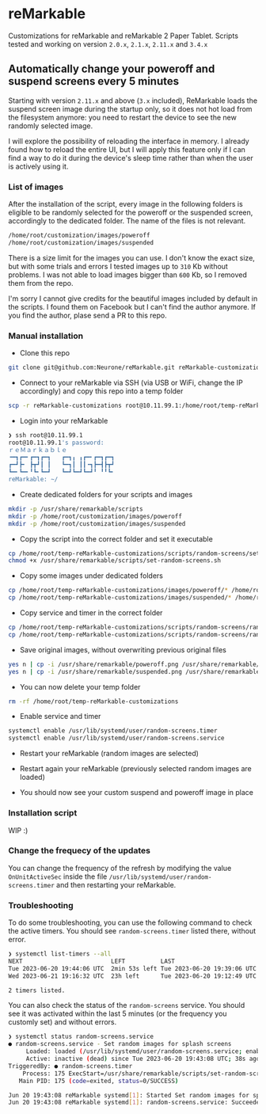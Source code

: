 # reMarkable

Customizations for reMarkable and reMarkable 2 Paper Tablet.
Scripts tested and working on version `2.0.x`, `2.1.x`, `2.11.x` and `3.4.x`

## Automatically change your poweroff and suspend screens every 5 minutes

Starting with version `2.11.x` and above (`3.x` included), ReMarkable loads the suspend screen image during the startup only, so it does not hot load from the filesystem anymore: you need to restart the device to see the new randomly selected image.

I will explore the possibility of reloading the interface in memory. I already found how to reload the entire UI, but I will apply this feature only if I can find a way to do it during the device's sleep time rather than when the user is actively using it.

### List of images
After the installation of the script, every image in the following folders is eligible to be randomly selected for the poweroff or the suspended screen, accordingly to the dedicated folder. The name of the files is not relevant.

```bash
/home/root/customization/images/poweroff
/home/root/customization/images/suspended
```

There is a size limit for the images you can use. I don't know the exact size, but with some trials and errors I tested images up to `310` Kb without problems. I was not able to load images bigger than `600` Kb, so I removed them from the repo.

I'm sorry I cannot give credits for the beautiful images included by default in the scripts.  I found them on Facebook but I can't find the author anymore. If you find the author, plase send a PR to this repo.

### Manual installation

- Clone this repo

```bash
git clone git@github.com:Neurone/reMarkable.git reMarkable-customizations
```

- Connect to your reMarkable via SSH (via USB or WiFi, change the IP accordingly) and copy this repo into a temp folder

```bash
scp -r reMarkable-customizations root@10.11.99.1:/home/root/temp-reMarkable-customizations
```

- Login into your reMarkable

```bash
❯ ssh root@10.11.99.1
root@10.11.99.1's password:
ｒｅＭａｒｋａｂｌｅ
╺━┓┏━╸┏━┓┏━┓   ┏━┓╻ ╻┏━╸┏━┓┏━┓
┏━┛┣╸ ┣┳┛┃ ┃   ┗━┓┃ ┃┃╺┓┣━┫┣┳┛
┗━╸┗━╸╹┗╸┗━┛   ┗━┛┗━┛┗━┛╹ ╹╹┗╸
reMarkable: ~/
```

- Create dedicated folders for your scripts and images

```bash
mkdir -p /usr/share/remarkable/scripts
mkdir -p /home/root/customization/images/poweroff
mkdir -p /home/root/customization/images/suspended
```

- Copy the script into the correct folder and set it executable

```bash
cp /home/root/temp-reMarkable-customizations/scripts/random-screens/set-random-screens.sh /usr/share/remarkable/scripts/
chmod +x /usr/share/remarkable/scripts/set-random-screens.sh
```

- Copy some images under dedicated folders

```bash
cp /home/root/temp-reMarkable-customizations/images/poweroff/* /home/root/customization/images/poweroff
cp /home/root/temp-reMarkable-customizations/images/suspended/* /home/root/customization/images/suspended
```

- Copy service and timer in the correct folder

```bash
cp /home/root/temp-reMarkable-customizations/scripts/random-screens/random-screens.service /usr/lib/systemd/user/random-screens.service
cp /home/root/temp-reMarkable-customizations/scripts/random-screens/random-screens.timer /usr/lib/systemd/user/random-screens.timer
```

- Save original images, without overwriting previous original files

```bash
yes n | cp -i /usr/share/remarkable/poweroff.png /usr/share/remarkable/poweroff.original.png
yes n | cp -i /usr/share/remarkable/suspended.png /usr/share/remarkable/suspended.original.png
```

- You can now delete your temp folder

```bash
rm -rf /home/root/temp-reMarkable-customizations
```

- Enable service and timer

```bash
systemctl enable /usr/lib/systemd/user/random-screens.timer
systemctl enable /usr/lib/systemd/user/random-screens.service
```

- Restart your reMarkable (random images are selected)

- Restart again your reMarkable (previously selected random images are loaded)

- You should now see your custom suspend and poweroff image in place

### Installation script

WIP :)

### Change the frequecy of the updates

You can change the frequency of the refresh by modifying the value `OnUnitActiveSec` inside the file `/usr/lib/systemd/user/random-screens.timer` and then restarting your reMarkable.

### Troubleshooting

To do some troubleshooting, you can use the following command to check the active timers. You should see `random-screens.timer` listed there, without error.

```bash
❯ systemctl list-timers --all
NEXT                         LEFT          LAST                         PASSED      UNIT                         ACTIVATES
Tue 2023-06-20 19:44:06 UTC  2min 53s left Tue 2023-06-20 19:39:06 UTC  2min 6s ago random-screens.timer         random-screens.service
Wed 2023-06-21 19:16:32 UTC  23h left      Tue 2023-06-20 19:12:49 UTC  28min ago   systemd-tmpfiles-clean.timer systemd-tmpfiles-clean.service

2 timers listed.
```

You can also check the status of the `random-screens` service. You should see it was activated within the last 5 minutes (or the frequency you customly set) and without errors.

```bash
❯ systemctl status random-screens.service
● random-screens.service - Set random images for splash screens
     Loaded: loaded (/usr/lib/systemd/user/random-screens.service; enabled; vendor preset: disabled)
     Active: inactive (dead) since Tue 2023-06-20 19:43:08 UTC; 38s ago
TriggeredBy: ● random-screens.timer
    Process: 175 ExecStart=/usr/share/remarkable/scripts/set-random-screens.sh (code=exited, status=0/SUCCESS)
   Main PID: 175 (code=exited, status=0/SUCCESS)

Jun 20 19:43:08 reMarkable systemd[1]: Started Set random images for splash screens.
Jun 20 19:43:08 reMarkable systemd[1]: random-screens.service: Succeeded.
```
